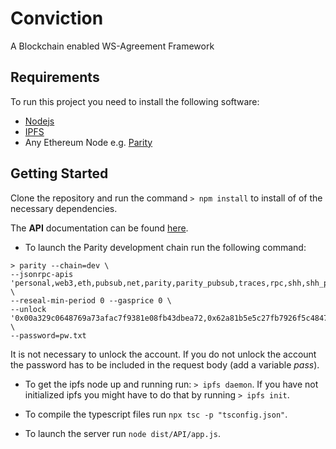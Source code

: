 # Conviction

A Blockchain enabled WS-Agreement Framework

## Requirements

To run this project you need to install the following software:

* [Nodejs](https://nodejs.org)
* [IPFS](https://ipfs.io)
* Any Ethereum Node e.g. [Parity](https://parity.io)

## Getting Started

Clone the repository and run the command `> npm install` to install of of the necessary dependencies.

The **API** documentation can be found [here](https://documenter.getpostman.com/view/506234/RWaKU9XG#0ee83dff-4923-4ca3-9e30-f28491ff7a4a).

* To launch the Parity development chain run the following command:

```{bash}
> parity --chain=dev \ 
--jsonrpc-apis 'personal,web3,eth,pubsub,net,parity,parity_pubsub,traces,rpc,shh,shh_pubsub' \
--reseal-min-period 0 --gasprice 0 \ 
--unlock '0x00a329c0648769a73afac7f9381e08fb43dbea72,0x62a81b5e5c27fb7926f5c4847d5269dffc5128a5' \
--password=pw.txt
```

It is not necessary to unlock the account. If you do not unlock the account the password has to be included in the request body (add a variable *pass*).

* To get the ipfs node up and running run: `> ipfs daemon`. If you have not initialized ipfs you might have to do that by running `> ipfs init`.

* To compile the typescript files run `npx tsc -p "tsconfig.json"`.

* To launch the server run `node dist/API/app.js`.






